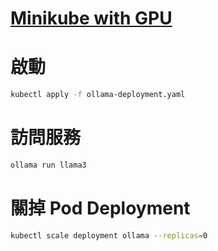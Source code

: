 # [Minikube with GPU](https://minikube.sigs.k8s.io/docs/tutorials/nvidia/)

# 啟動
```bash
kubectl apply -f ollama-deployment.yaml
```

# 訪問服務
```bash
ollama run llama3
```

# 關掉 Pod Deployment
```bash
kubectl scale deployment ollama --replicas=0
```